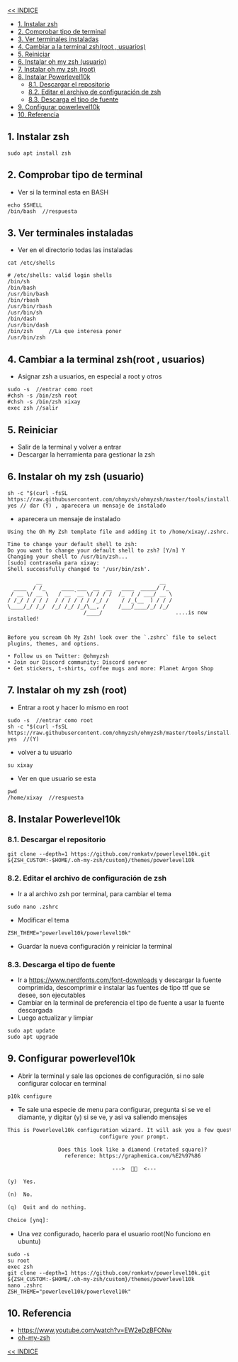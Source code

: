 [<< INDICE](../README.md)
- [1. Instalar zsh](#1-instalar-zsh)
- [2. Comprobar tipo de terminal](#2-comprobar-tipo-de-terminal)
- [3. Ver terminales instaladas](#3-ver-terminales-instaladas)
- [4. Cambiar a la terminal zsh(root , usuarios)](#4-cambiar-a-la-terminal-zshroot--usuarios)
- [5. Reiniciar](#5-reiniciar)
- [6. Instalar oh my zsh (usuario)](#6-instalar-oh-my-zsh-usuario)
- [7. Instalar oh my zsh (root)](#7-instalar-oh-my-zsh-root)
- [8. Instalar Powerlevel10k](#8-instalar-powerlevel10k)
  - [8.1. Descargar el repositorio](#81-descargar-el-repositorio)
  - [8.2. Editar el archivo de configuración de zsh](#82-editar-el-archivo-de-configuración-de-zsh)
  - [8.3. Descarga el tipo de fuente](#83-descarga-el-tipo-de-fuente)
- [9. Configurar powerlevel10k](#9-configurar-powerlevel10k)
- [10. Referencia](#10-referencia)

## 1. Instalar zsh
```console
sudo apt install zsh
```
## 2. Comprobar tipo de terminal
- Ver si la terminal esta en BASH
```console
echo $SHELL
/bin/bash  //respuesta
```
## 3. Ver terminales instaladas
- Ver en el directorio todas las instaladas
```console
cat /etc/shells

# /etc/shells: valid login shells
/bin/sh
/bin/bash
/usr/bin/bash
/bin/rbash
/usr/bin/rbash
/usr/bin/sh
/bin/dash
/usr/bin/dash
/bin/zsh     //La que interesa poner
/usr/bin/zsh
```
## 4. Cambiar a la terminal zsh(root , usuarios) 
- Asignar zsh a usuarios, en especial a root y otros
```console
sudo -s  //entrar como root
#chsh -s /bin/zsh root
#chsh -s /bin/zsh xixay
exec zsh //salir
```
## 5. Reiniciar 
- Salir de la terminal y volver a entrar
- Descargar la herramienta para gestionar la zsh
## 6. Instalar oh my zsh (usuario)
```console
sh -c "$(curl -fsSL https://raw.githubusercontent.com/ohmyzsh/ohmyzsh/master/tools/install.sh)"
yes // dar (Y) , aparecera un mensaje de instalado 
```
- aparecera un mensaje de instalado
```text
Using the Oh My Zsh template file and adding it to /home/xixay/.zshrc.

Time to change your default shell to zsh:
Do you want to change your default shell to zsh? [Y/n] Y
Changing your shell to /usr/bin/zsh...
[sudo] contraseña para xixay: 
Shell successfully changed to '/usr/bin/zsh'.

         __                                     __   
  ____  / /_     ____ ___  __  __   ____  _____/ /_  
 / __ \/ __ \   / __ `__ \/ / / /  /_  / / ___/ __ \ 
/ /_/ / / / /  / / / / / / /_/ /    / /_(__  ) / / / 
\____/_/ /_/  /_/ /_/ /_/\__, /    /___/____/_/ /_/  
                        /____/                       ....is now installed!


Before you scream Oh My Zsh! look over the `.zshrc` file to select plugins, themes, and options.

• Follow us on Twitter: @ohmyzsh
• Join our Discord community: Discord server
• Get stickers, t-shirts, coffee mugs and more: Planet Argon Shop
```
## 7. Instalar oh my zsh (root)
- Entrar a root y hacer lo mismo en root
```console
sudo -s  //entrar como root
sh -c "$(curl -fsSL https://raw.githubusercontent.com/ohmyzsh/ohmyzsh/master/tools/install.sh)"
yes  //(Y)
```
- volver a tu usuario
```console
su xixay
```
- Ver en que usuario se esta 
```console
pwd
/home/xixay  //respuesta
```
## 8. Instalar Powerlevel10k
### 8.1. Descargar el repositorio
```console
git clone --depth=1 https://github.com/romkatv/powerlevel10k.git ${ZSH_CUSTOM:-$HOME/.oh-my-zsh/custom}/themes/powerlevel10k
```
### 8.2. Editar el archivo de configuración de zsh
- Ir a al archivo zsh por terminal, para cambiar el tema
```console
sudo nano .zshrc
```
- Modificar el tema
```console
ZSH_THEME="powerlevel10k/powerlevel10k"
```
- Guardar la nueva configuración y reiniciar la terminal
### 8.3. Descarga el tipo de fuente
- Ir a https://www.nerdfonts.com/font-downloads y descargar la fuente comprimida, descomprimir e instalar las fuentes de tipo ttf que se desee,  son ejecutables
- Cambiar en la terminal de preferencia el tipo de fuente a usar la fuente descargada
- Luego actualizar y limpiar
```console
sudo apt update
sudo apt upgrade
```
## 9. Configurar powerlevel10k
- Abrir la terminal y sale las opciones de configuración, si no sale configurar colocar en terminal
```console
p10k configure
```
- Te sale una especie de menu para configurar, pregunta si se ve el diamante, y digitar (y) si se ve, y asi va saliendo mensajes
```txt
This is Powerlevel10k configuration wizard. It will ask you a few questions and
                             configure your prompt.

                Does this look like a diamond (rotated square)?
                  reference: https://graphemica.com/%E2%97%86

                                 --->    <---

(y)  Yes.

(n)  No.

(q)  Quit and do nothing.

Choice [ynq]: 
```
- Una vez configurado, hacerlo para el usuario root(No funciono en ubuntu)
```console
sudo -s
su root
exec zsh
git clone --depth=1 https://github.com/romkatv/powerlevel10k.git ${ZSH_CUSTOM:-$HOME/.oh-my-zsh/custom}/themes/powerlevel10k
nano .zshrc
ZSH_THEME="powerlevel10k/powerlevel10k"
```
## 10. Referencia
- https://www.youtube.com/watch?v=EW2eDzBFONw
- [oh-my-zsh](https://kapeli.com/cheat_sheets/Oh-My-Zsh_Git.docset/Contents/Resources/Documents/index)

[<< INDICE](../README.md)
